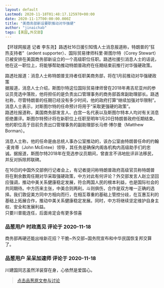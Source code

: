 ```yaml
---
layout: default
Lastmod: 2020-11-18T01:48:17.125970+00:00
date: 2020-11-17T00:00:00.000Z
title: "美商务部新设要职推动对华强硬"
author: "jinaichab"
tags: [美国,外交部]
---
```


【环球网报道 记者 李东尧】路透社16日援引知情人士消息报道称，特朗普的“狂热支持者”（ardent supporter）、国际贸易律师科里·斯图尔特（Corey Stewart）已被安排在美国商务部新设立的一个高级职位任职。路透社援引消息人士的话说，他在这一职位上，将能够帮助推动特朗普政府在任期结束前推行对华强硬政策。  
  
路透社报道：消息人士称特朗普支持者任职美商务部，将在1月前推动对华强硬政策  
据报道，消息人士介绍，斯图尔特这位国际贸易律师曾在2018年弗吉尼亚州的参议员竞选中落败，他将担任的是负责出口管理事务的商务部首席副助理部长。路透社称，尽管特朗普的任期已经没有多少时间，他的政府打算“继续加强对华限制”。消息人士表示，对斯图尔特的任命预计将用于“采取更强硬的政策”。  
路透社报道称，美国商务部发言人、白宫一名代表以及斯图尔特本人均对有关消息拒绝置评。斯图尔特预计将在新职位上任职至明年1月20日特朗普政府任期结束。他的职位高于目前负责出口管理事务的副助理部长马修·博尔曼（Matthew Borman）。  
  
消息人士称，他的任命是由总统人事办公室推动的，该办公室由特朗普任命的约翰·麦肯蒂（John McEntee）领导，其任务是确保内阁各机构内高级助手们的忠诚。据报道，斯图尔特2018年在竞选参议员期间，曾直言不讳地批评非法移民，并反对拆除邦联碑。  
  
在16日的中国外交部例行记者会上，有记者提问称特朗普政府高级官员称特朗普将在剩余数周任期对华采取强硬政策，中方对此有何评论？外交部发言人赵立坚回应强调，推动中美关系健康稳定发展，符合两国人民的根本利益，也是国际社会的共同期待。中方历来主张，中美合则两利，斗则俱伤，合作是双方唯一正确的选择。我们敦促美方同中方相向而行，在相互尊重的基础上管控分歧，在互惠互利的基础上拓展合作，推动中美关系健康稳定发展。同时，中方将继续坚定维护自身主权、安全和发展利益。  
只要川普能连任，后面肯定会有更多惊喜

            
### 品葱用户 **时政高见** 评论于 2020-11-18
        
商务部再硬还能出啥新花招？干脆~外交部~国务院宣布和中华民国恢复邦交算了。
        


            
### 品葱用户 **呆呆加速师** 评论于 2020-11-18
        
川建国同志虽然洋装穿在身，心依然是爱国心。
        






> [点击品葱原文参与讨论](https://pincong.rocks/article/26451)

